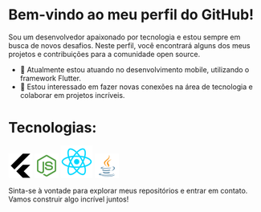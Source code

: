 # Bem-vindo ao meu perfil do GitHub!
Sou um desenvolvedor apaixonado por tecnologia e estou sempre em busca de novos desafios. Neste perfil, você encontrará alguns dos meus projetos e contribuições para a comunidade open source.

- 🌱 Atualmente estou atuando no desenvolvimento mobile, utilizando o framework Flutter.
- 👥 Estou interessado em fazer novas conexões na área de tecnologia e colaborar em projetos incríveis.

# Tecnologias:
![Flutter](logos/4691465_flutter_icon%20(1).png
)
![JavaScript](logos/4375017_js_logo_node_icon.png
)
![React](logos/1174949_js_react%20js_logo_react_react%20native_icon.png
)
![Java](logos/4373217_java_logo_logos_icon%20(1).png
)

Sinta-se à vontade para explorar meus repositórios e entrar em contato. Vamos construir algo incrível juntos!
